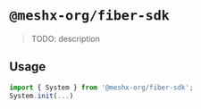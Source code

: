 # `@meshx-org/fiber-sdk`

> TODO: description

## Usage

```ts
import { System } from '@meshx-org/fiber-sdk';
System.init(...)
```
